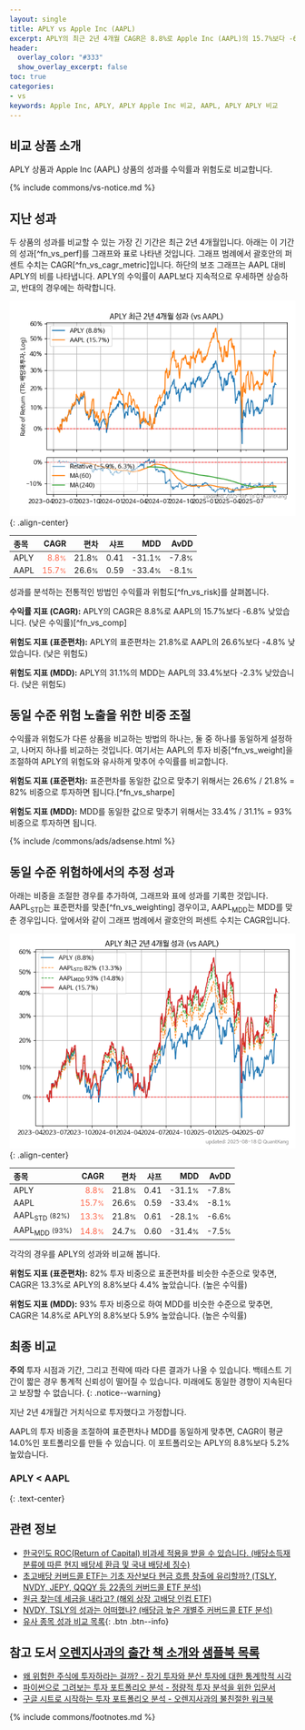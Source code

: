 ```yaml
---
layout: single
title: APLY vs Apple Inc (AAPL)
excerpt: APLY의 최근 2년 4개월 CAGR은 8.8%로 Apple Inc (AAPL)의 15.7%보다 -6.8% 낮았습니다.
header:
  overlay_color: "#333"
  show_overlay_excerpt: false
toc: true
categories:
- vs
keywords: Apple Inc, APLY, APLY Apple Inc 비교, AAPL, APLY APLY 비교
---
```


## 비교 상품 소개


APLY 상품과 Apple Inc (AAPL) 상품의 성과를 수익률과 위험도로 비교합니다.





{% include commons/vs-notice.md %}

## 지난 성과

두 상품의 성과를 비교할 수 있는 가장 긴 기간은 최근 2년 4개월입니다. 아래는 이 기간의 성과[^fn_vs_perf]를 그래프와 표로 나타낸 것입니다.
그래프 범례에서 괄호안의 퍼센트 수치는 CAGR[^fn_vs_cagr_metric]입니다.
하단의 보조 그래프는 AAPL 대비 APLY의 비를 나타냅니다.
APLY의 수익률이 AAPL보다 지속적으로 우세하면 상승하고, 반대의 경우에는 하락합니다.

![APLY](/vs/images/aply-vs-aapl_dual.png){: .align-center}

| **종목** | **CAGR** | **편차** | **샤프** | **MDD** | **AvDD** |
| :------------ | ------: | -----------: | -------: | ------: | -------: |
| APLY | <span style="color: tomato">8.8<small>%</small></span> | 21.8<small>%</small> | 0.41 | -31.1<small>%</small> | -7.8<small>%</small> |
| AAPL | <span style="color: tomato">15.7<small>%</small></span> | 26.6<small>%</small> | 0.59 | -33.4<small>%</small> | -8.1<small>%</small> |

<!-- more -->


성과를 분석하는 전통적인 방법인 수익률과 위험도[^fn_vs_risk]를 살펴봅니다.

**수익률 지표 (CAGR):** APLY의 CAGR은 8.8%로 AAPL의 15.7%보다 -6.8% 낮았습니다. (낮은 수익률)[^fn_vs_comp]

**위험도 지표 (표준편차):** APLY의 표준편차는 21.8%로 AAPL의 26.6%보다 -4.8% 낮았습니다. (낮은 위험도)

**위험도 지표 (MDD):** APLY의 31.1%의 MDD는 AAPL의 33.4%보다 -2.3% 낮았습니다. (낮은 위험도)



## 동일 수준 위험 노출을 위한 비중 조절

수익률과 위험도가 다른 상품을 비교하는 방법의 하나는, 둘 중 하나를 동일하게 설정하고, 나머지 하나를 비교하는 것입니다.
여기서는 AAPL의 투자 비중[^fn_vs_weight]을 조절하여 APLY의 위험도와 유사하게 맞추어 수익률를 비교합니다.

**위험도 지표 (표준편차):** 표준편차를 동일한 값으로 맞추기 위해서는 26.6% / 21.8% = 82% 비중으로 투자하면 됩니다.[^fn_vs_sharpe]

**위험도 지표 (MDD):** MDD를 동일한 값으로 맞추기 위해서는 33.4% / 31.1% = 93% 비중으로 투자하면 됩니다.


{% include /commons/ads/adsense.html %}



## 동일 수준 위험하에서의 추정 성과

아래는 비중을 조절한 경우를 추가하여, 그래프와 표에 성과를 기록한 것입니다.
AAPL<sub>STD</sub>는 표준편차를 맞춘[^fn_vs_weighting] 경우이고, AAPL<sub>MDD</sub>는 MDD를 맞춘 경우입니다.
앞에서와 같이 그래프 범례에서 괄호안의 퍼센트 수치는 CAGR입니다.


![APLY](/vs/images/aply-vs-aapl.png){: .align-center}



| **종목** | **CAGR** | **편차** | **샤프** | **MDD** | **AvDD** |
| :------------ | ------: | -----------: | -------: | ------: | -------: |
| APLY | <span style="color: tomato">8.8<small>%</small></span> | 21.8<small>%</small> | 0.41 | -31.1<small>%</small> | -7.8<small>%</small> |
| AAPL | <span style="color: tomato">15.7<small>%</small></span> | 26.6<small>%</small> | 0.59 | -33.4<small>%</small> | -8.1<small>%</small> |
| AAPL<sub>STD</sub> <small>(82%)</small> | <span style="color: tomato">13.3<small>%</small></span> | 21.8<small>%</small> | 0.61 | -28.1<small>%</small> | -6.6<small>%</small> |
| AAPL<sub>MDD</sub> <small>(93%)</small> | <span style="color: tomato">14.8<small>%</small></span> | 24.7<small>%</small> | 0.60 | -31.4<small>%</small> | -7.5<small>%</small> |



각각의 경우를 APLY의 성과와 비교해 봅니다.

**위험도 지표 (표준편차):** 82% 투자 비중으로 표준편차를 비슷한 수준으로 맞추면, CAGR은 13.3%로 APLY의 8.8%보다 4.4% 높았습니다. (높은 수익률)

**위험도 지표 (MDD):** 93% 투자 비중으로 하여 MDD를 비슷한 수준으로 맞추면, CAGR은 14.8%로 APLY의 8.8%보다 5.9% 높았습니다. (높은 수익률)




## 최종 비교

**주의** 투자 시점과 기간, 그리고 전략에 따라 다른 결과가 나올 수 있습니다. 백테스트 기간이 짧은 경우 통계적 신뢰성이 떨어질 수 있습니다. 미래에도 동일한 경향이 지속된다고 보장할 수 없습니다.
{: .notice--warning}

지난 2년 4개월간 거치식으로 투자했다고 가정합니다.

AAPL의 투자 비중을 조절하여 표준편차나 MDD를 동일하게 맞추면, CAGR이 평균 14.0%인 포트폴리오를 만들 수 있습니다.
이 포트폴리오는 APLY의 8.8%보다 5.2% 높았습니다.

### APLY &lt; AAPL
{: .text-center}


## 관련 정보

- [한국인도 ROC(Return of Capital) 비과세 적용을 받을 수 있습니다. (배당소득재분류에 따른 현지 배당세 환급 및 국내 배당세 징수)](https://kongdori.tistory.com/299)
- [초고배당 커버드콜 ETF는 기초 자산보다 현금 흐름 창출에 유리할까? (TSLY, NVDY, JEPY, QQQY 등 22종의 커버드콜 ETF 분석)](https://kongdori.tistory.com/286)
- [원금 찾는데 세금을 내라고? (해외 상장 고배당 인컴 ETF)](https://kongdori.tistory.com/206)
- [NVDY, TSLY의 성과는 어떠했나? (배당금 높은 개별주 커버드콜 ETF 분석)](https://kongdori.tistory.com/172)
- [유사 종목 성과 비교 목록](/vs/){: .btn .btn--info}


## 참고 도서 [오렌지사과의 출간 책 소개와 샘플북 목록](https://kongdori.tistory.com/691)

- [왜 위험한 주식에 투자하라는 걸까? - 장기 투자와 분산 투자에 대한 통계학적 시각](https://kongdori.tistory.com/421)
- [파이썬으로 그려보는 투자 포트폴리오 분석  - 정량적 투자 분석을 위한 입문서](https://kongdori.tistory.com/643)
- [구글 시트로 시작하는 투자 포트폴리오 분석 - 오렌지사과의 불친절한 워크북](https://kongdori.tistory.com/449)

{% include commons/footnotes.md %}